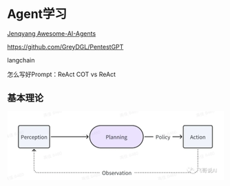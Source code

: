 # Agent学习

[Jenqyang Awesome-AI-Agents](https://github.com/Jenqyang/Awesome-AI-Agents#%E5%85%AC%E4%BC%97%E5%8F%B7)


https://github.com/GreyDGL/PentestGPT



langchain

怎么写好Prompt：ReAct
COT vs ReAct


## 基本理论

![alt text](assets/agent/image.png)


